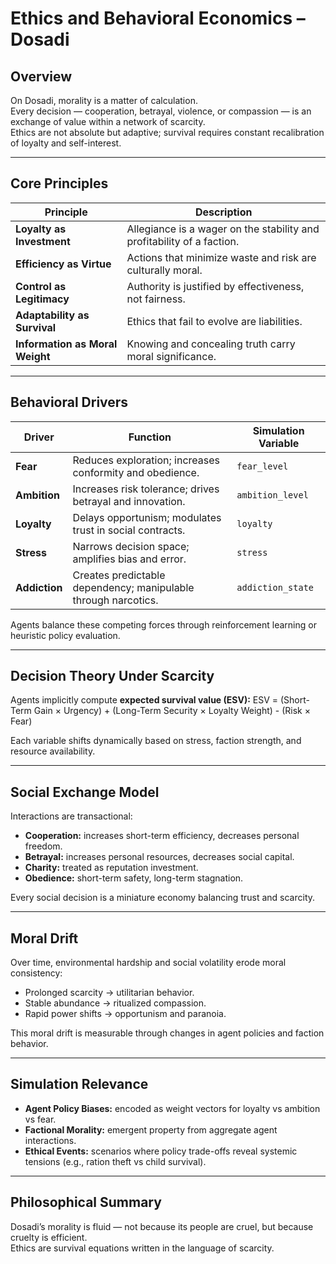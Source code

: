 # Ethics and Behavioral Economics – Dosadi

## Overview
On Dosadi, morality is a matter of calculation.  
Every decision — cooperation, betrayal, violence, or compassion — is an exchange of value within a network of scarcity.  
Ethics are not absolute but adaptive; survival requires constant recalibration of loyalty and self-interest.

---

## Core Principles

| Principle | Description |
|------------|--------------|
| **Loyalty as Investment** | Allegiance is a wager on the stability and profitability of a faction. |
| **Efficiency as Virtue** | Actions that minimize waste and risk are culturally moral. |
| **Control as Legitimacy** | Authority is justified by effectiveness, not fairness. |
| **Adaptability as Survival** | Ethics that fail to evolve are liabilities. |
| **Information as Moral Weight** | Knowing and concealing truth carry moral significance. |

---

## Behavioral Drivers

| Driver | Function | Simulation Variable |
|---------|-----------|----------------------|
| **Fear** | Reduces exploration; increases conformity and obedience. | `fear_level` |
| **Ambition** | Increases risk tolerance; drives betrayal and innovation. | `ambition_level` |
| **Loyalty** | Delays opportunism; modulates trust in social contracts. | `loyalty` |
| **Stress** | Narrows decision space; amplifies bias and error. | `stress` |
| **Addiction** | Creates predictable dependency; manipulable through narcotics. | `addiction_state` |

Agents balance these competing forces through reinforcement learning or heuristic policy evaluation.

---

## Decision Theory Under Scarcity
Agents implicitly compute **expected survival value (ESV):**
ESV = (Short-Term Gain × Urgency) + (Long-Term Security × Loyalty Weight) - (Risk × Fear)

Each variable shifts dynamically based on stress, faction strength, and resource availability.

---

## Social Exchange Model
Interactions are transactional:
- **Cooperation:** increases short-term efficiency, decreases personal freedom.  
- **Betrayal:** increases personal resources, decreases social capital.  
- **Charity:** treated as reputation investment.  
- **Obedience:** short-term safety, long-term stagnation.  

Every social decision is a miniature economy balancing trust and scarcity.

---

## Moral Drift
Over time, environmental hardship and social volatility erode moral consistency:
- Prolonged scarcity → utilitarian behavior.  
- Stable abundance → ritualized compassion.  
- Rapid power shifts → opportunism and paranoia.  

This moral drift is measurable through changes in agent policies and faction behavior.

---

## Simulation Relevance
- **Agent Policy Biases:** encoded as weight vectors for loyalty vs ambition vs fear.  
- **Factional Morality:** emergent property from aggregate agent interactions.  
- **Ethical Events:** scenarios where policy trade-offs reveal systemic tensions (e.g., ration theft vs child survival).  

---

## Philosophical Summary
Dosadi’s morality is fluid — not because its people are cruel, but because cruelty is efficient.  
Ethics are survival equations written in the language of scarcity.
